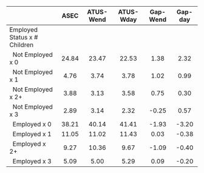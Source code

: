 
|                      |         ASEC |    ATUS-Wend |    ATUS-Wday |     Gap-Wend |      Gap-day |
| -------------------- | :----------: | :----------: | :----------: | :----------: | :----------: |
| Employed Status x # Children |              |              |              |              |              |
| &nbsp;&nbsp;Not Employed x 0 |        24.84 |        23.47 |        22.53 |         1.38 |         2.32 |
| &nbsp;&nbsp;Not Employed x 1 |         4.76 |         3.74 |         3.78 |         1.02 |         0.99 |
| &nbsp;&nbsp;Not Employed x 2+ |         3.88 |         3.13 |         3.58 |         0.75 |         0.30 |
| &nbsp;&nbsp;Not Employed x 3 |         2.89 |         3.14 |         2.32 |        -0.25 |         0.57 |
| &nbsp;&nbsp;Employed x 0 |        38.21 |        40.14 |        41.41 |        -1.93 |        -3.20 |
| &nbsp;&nbsp;Employed x 1 |        11.05 |        11.02 |        11.43 |         0.03 |        -0.38 |
| &nbsp;&nbsp;Employed x 2+ |         9.27 |        10.36 |         9.67 |        -1.09 |        -0.40 |
| &nbsp;&nbsp;Employed x 3 |         5.09 |         5.00 |         5.29 |         0.09 |        -0.20 |

